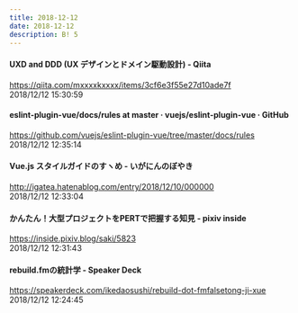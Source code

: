 ```yaml
---
title: 2018-12-12
date: 2018-12-12
description: B! 5
---
```


#### UXD and DDD (UX デザインとドメイン駆動設計) - Qiita
https://qiita.com/mxxxxkxxxx/items/3cf6e3f55e27d10ade7f<br>
2018/12/12 15:30:59<br>


#### eslint-plugin-vue/docs/rules at master · vuejs/eslint-plugin-vue · GitHub
https://github.com/vuejs/eslint-plugin-vue/tree/master/docs/rules<br>
2018/12/12 12:35:14<br>


#### Vue.js スタイルガイドのすヽめ - いがにんのぼやき
http://igatea.hatenablog.com/entry/2018/12/10/000000<br>
2018/12/12 12:33:04<br>


#### かんたん！大型プロジェクトをPERTで把握する知見 - pixiv inside
https://inside.pixiv.blog/saki/5823<br>
2018/12/12 12:31:43<br>


#### rebuild.fmの統計学 - Speaker Deck
https://speakerdeck.com/ikedaosushi/rebuild-dot-fmfalsetong-ji-xue<br>
2018/12/12 12:24:45<br>


